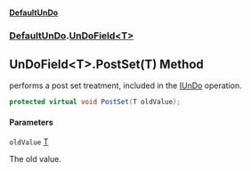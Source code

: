 #### [DefaultUnDo](../../index.md 'index')
### [DefaultUnDo](../../index.md#DefaultUnDo 'DefaultUnDo').[UnDoField&lt;T&gt;](index.md 'DefaultUnDo\.UnDoField\<T\>')

## UnDoField\<T\>\.PostSet\(T\) Method

performs a post set treatment, included in the [IUnDo](../IUnDo/index.md 'DefaultUnDo\.IUnDo') operation\.

```csharp
protected virtual void PostSet(T oldValue);
```
#### Parameters

<a name='DefaultUnDo.UnDoField_T_.PostSet(T).oldValue'></a>

`oldValue` [T](index.md#DefaultUnDo.UnDoField_T_.T 'DefaultUnDo\.UnDoField\<T\>\.T')

The old value\.
